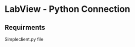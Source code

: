 LabView - Python Connection
===========================

Requirments
-----------
Simpleclient.py file 



